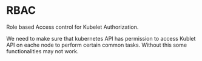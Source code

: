 # RBAC

Role based Access control for Kubelet Authorization. 

We need to make sure that  kubernetes API has permission to access Kublet API on eache node to  perform certain common tasks. Without this some functionalities may not work.







